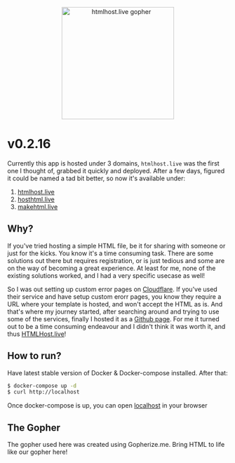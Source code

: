 <p align="center"><img src="https://user-images.githubusercontent.com/1092882/99123668-a3951000-2626-11eb-8cb3-7e25da2129b5.png" alt="htmlhost.live gopher" width="256px"/></p>

# v0.2.16

Currently this app is hosted under 3 domains, `htmlhost.live` was the first one I thought of, grabbed it quickly and deployed. After a few days, figured it could be named a tad bit better, so now it's available under:

1. [htmlhost.live](https://htmlhost.live)
2. [hosthtml.live](https://hosthtml.live)
3. [makehtml.live](https://makehtml.live)

## Why?

If you've tried hosting a simple HTML file, be it for sharing with someone or just for the kicks. You know it's a time consuming task. There are some solutions out there but requires registration, or is just tedious and some are on the way of becoming a great experience. At least for me, none of the existing solutions worked, and I had a very specific usecase as well!

So I was out setting up custom error pages on [Cloudflare](http://cloudflare.com). If you've used their service and have setup custom erorr pages, you know they require a URL where your template is hosted, and won't accept the HTML as is. And that's where my journey started, after searching around and trying to use some of the services, finally I hosted it as a [Github page](https://pages.github.com/). For me it turned out to be a time consuming endeavour and I didn't think it was worth it, and thus <a href="/#home">HTMLHost.live</a>!


## How to run?

Have latest stable version of Docker & Docker-compose installed. After that:

```bash
$ docker-compose up -d
$ curl http://localhost
```

Once docker-compose is up, you can open [localhost](http://localhost) in your browser


## The Gopher

The gopher used here was created using Gopherize.me. Bring HTML to life like our gopher here!